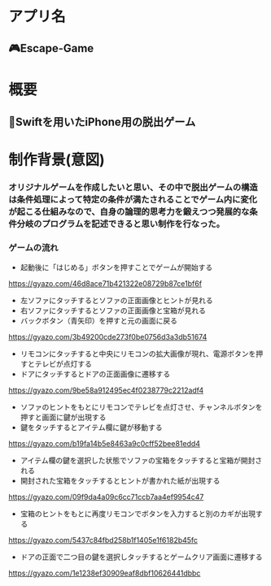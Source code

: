 # アプリ名  
## 🎮Escape-Game

# 概要
## 📱Swiftを用いたiPhone用の脱出ゲーム

# 制作背景(意図)
### オリジナルゲームを作成したいと思い、その中で脱出ゲームの構造は条件処理によって特定の条件が満たされることでゲーム内に変化が起こる仕組みなので、自身の論理的思考力を鍛えつつ発展的な条件分岐のプログラムを記述できると思い制作を行なった。

### ゲームの流れ
- 起動後に「はじめる」ボタンを押すことでゲームが開始する

https://gyazo.com/46d8ace71b421322e08729b87ce1bf6f
- 左ソファにタッチするとソファの正面画像とヒントが見れる
- 右ソファにタッチするとソファの正面画像と宝箱が見れる
- バックボタン（青矢印）を押すと元の画面に戻る

https://gyazo.com/3b49200cde273f0be0756d3a3db51674
- リモコンにタッチすると中央にリモコンの拡大画像が現れ、電源ボタンを押すとテレビが点灯する
- ドアにタッチするとドアの正面画像に遷移する

https://gyazo.com/9be58a912495ec4f0238779c2212adf4
- ソファのヒントをもとにリモコンでテレビを点灯させ、チャンネルボタンを押すと画面に鍵が出現する
- 鍵をタッチするとアイテム欄に鍵が移動する

https://gyazo.com/b19fa14b5e8463a9c0cff52bee81edd4
- アイテム欄の鍵を選択した状態でソファの宝箱をタッチすると宝箱が開封される
- 開封された宝箱をタッチするとヒントが書かれた紙が出現する

https://gyazo.com/09f9da4a09c6cc71ccb7aa4ef9954c47
- 宝箱のヒントをもとに再度リモコンでボタンを入力すると別のカギが出現する

https://gyazo.com/5437c84fbd258b1f1405e1f6182b45fc
- ドアの正面で二つ目の鍵を選択しタッチするとゲームクリア画面に遷移する

https://gyazo.com/1e1238ef30909eaf8dbf10626441dbbc
